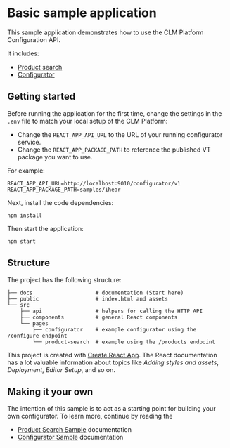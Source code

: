 # Basic sample application

This sample application demonstrates how to use the CLM Platform Configuration API.

It includes:

- [Product search](docs/PRODUCT_SEARCH.md)
- [Configurator](docs/CONFIGURATOR.md)

## Getting started

Before running the application for the first time, change the settings in the `.env` file to match your local setup of the CLM Platform:

- Change the `REACT_APP_API_URL` to the URL of your running configurator service.
- Change the `REACT_APP_PACKAGE_PATH` to reference the published VT package you want to use.

For example:

```
REACT_APP_API_URL=http://localhost:9010/configurator/v1
REACT_APP_PACKAGE_PATH=samples/ihear
```

Next, install the code dependencies:

```
npm install
```

Then start the application:

```
npm start
```

## Structure

The project has the following structure:

```
├── docs                    # documentation (Start here)
├── public                  # index.html and assets
└── src
    ├── api                 # helpers for calling the HTTP API
    ├── components          # general React components
    └── pages
        ├── configurator    # example configurator using the /configure endpoint
        └── product-search  # example using the /products endpoint

```

This project is created with [Create React App](https://facebook.github.io/create-react-app/). The React documentation has a lot valuable information about topics like _Adding styles and assets_, _Deployment_, _Editor Setup_, and so on.

## Making it your own

The intention of this sample is to act as a starting point for building your own configurator. To learn more, continue by reading the

- [Product Search Sample](docs/PRODUCT_SEARCH.md) documentation
- [Configurator Sample](docs/CONFIGURATOR.md) documentation
